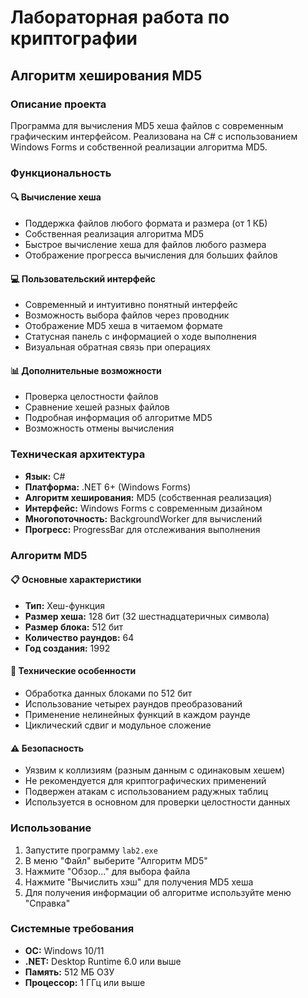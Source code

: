 # Лабораторная работа по криптографии

## Алгоритм хеширования MD5

### Описание проекта

Программа для вычисления MD5 хеша файлов с современным графическим интерфейсом. Реализована на C# с использованием Windows Forms и собственной реализации алгоритма MD5.

### Функциональность

#### 🔍 Вычисление хеша
- Поддержка файлов любого формата и размера (от 1 КБ)
- Собственная реализация алгоритма MD5
- Быстрое вычисление хеша для файлов любого размера
- Отображение прогресса вычисления для больших файлов

#### 💻 Пользовательский интерфейс
- Современный и интуитивно понятный интерфейс
- Возможность выбора файлов через проводник
- Отображение MD5 хеша в читаемом формате
- Статусная панель с информацией о ходе выполнения
- Визуальная обратная связь при операциях

#### 📊 Дополнительные возможности
- Проверка целостности файлов
- Сравнение хешей разных файлов
- Подробная информация об алгоритме MD5
- Возможность отмены вычисления

### Техническая архитектура
- **Язык:** C#
- **Платформа:** .NET 6+ (Windows Forms)
- **Алгоритм хеширования:** MD5 (собственная реализация)
- **Интерфейс:** Windows Forms с современным дизайном
- **Многопоточность:** BackgroundWorker для вычислений
- **Прогресс:** ProgressBar для отслеживания выполнения

### Алгоритм MD5

#### 📋 Основные характеристики
- **Тип:** Хеш-функция
- **Размер хеша:** 128 бит (32 шестнадцатеричных символа)
- **Размер блока:** 512 бит
- **Количество раундов:** 64
- **Год создания:** 1992

#### 🔧 Технические особенности
- Обработка данных блоками по 512 бит
- Использование четырех раундов преобразований
- Применение нелинейных функций в каждом раунде
- Циклический сдвиг и модульное сложение

#### ⚠️ Безопасность
- Уязвим к коллизиям (разным данным с одинаковым хешем)
- Не рекомендуется для криптографических применений
- Подвержен атакам с использованием радужных таблиц
- Используется в основном для проверки целостности данных

### Использование

1. Запустите программу `lab2.exe`
2. В меню "Файл" выберите "Алгоритм MD5"
3. Нажмите "Обзор..." для выбора файла
4. Нажмите "Вычислить хэш" для получения MD5 хеша
5. Для получения информации об алгоритме используйте меню "Справка"

### Системные требования
- **ОС:** Windows 10/11
- **.NET:** Desktop Runtime 6.0 или выше
- **Память:** 512 МБ ОЗУ
- **Процессор:** 1 ГГц или выше